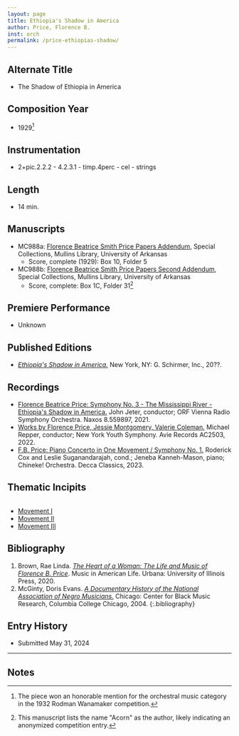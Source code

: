 ```yaml
---
layout: page
title: Ethiopia's Shadow in America
author: Price, Florence B.
inst: orch
permalink: /price-ethiopias-shadow/
---
```


## Alternate Title
- The Shadow of Ethiopia in America

## Composition Year
- 1929[^fn1]

## Instrumentation
- 2+pic.2.2.2 - 4.2.3.1 - timp.4perc - cel - strings

## Length
- 14 min.

## Manuscripts
- MC988a: <a href="https://uark.as.atlas-sys.com/repositories/2/resources/1522" target="_blank">Florence Beatrice Smith Price Papers Addendum</a>, Special Collections, Mullins Library, University of Arkansas
    * Score, complete (1929): Box 10, Folder 5
- MC988b: <a href="https://uark.as.atlas-sys.com/repositories/2/resources/696/" target="_blank">Florence Beatrice Smith Price Papers Second Addendum</a>, Special Collections, Mullins Library, University of Arkansas
    * Score, complete: Box 1C, Folder 31[^fn2]

## Premiere Performance
- Unknown

## Published Editions
- <a href="https://www.wisemusicclassical.com/work/58912/Ethiopias-Shadow-in-America/" target="_blank">*Ethiopia's Shadow in America.*</a> New York, NY: G. Schirmer, Inc., 20??.

## Recordings
- <a href="https://www.naxos.com/CatalogueDetail/?id=8.559897" target="_blank">Florence Beatrice Price: Symphony No. 3 - The Mississippi River - Ethiopia's Shadow in America.</a> John Jeter, conductor; ORF Vienna Radio Symphony Orchestra. Naxos 8.559897, 2021.
- <a href="https://www.avie-records.com/releases/works-by-florence-price-valerie-coleman-jessie-montgomery/" target="_blank">Works by Florence Price, Jessie Montgomery, Valerie Coleman.</a> Michael Repper, conductor; New York Youth Symphony. Avie Records AC2503, 2022.
- <a href="https://shop.decca.com/products/florence-price-cd" target="_blank">F.B. Price: Piano Concerto in One Movement / Symphony No. 1.</a> Roderick Cox and Leslie Suganandarajah, cond.; Jeneba Kanneh-Mason, piano; Chineke! Orchestra. Decca Classics, 2023.

## Thematic Incipits
<script src="https://www.verovio.org/javascript/latest/verovio-toolkit-wasm.js" defer></script>
<script>
  document.addEventListener("DOMContentLoaded", async (event) => {
    try {
      // Load Verovio toolkit and initialize
      await new Promise((resolve, reject) => {
        verovio.module.onRuntimeInitialized = () => {
          let tk = new verovio.toolkit();
          console.log("Verovio has loaded!");
          tk.setOptions({
            scale: 33,
            adjustPageHeight: true,
            adjustPageWidth: true,
            shrinkToFit: true,
          });
          console.log("Verovio options:", tk.getOptions());
          resolve(tk);
        };
      });

      // Array of MEI file URLs
      const meiFiles = [
        "/assets/mei/price_ethiopias_shadow_mvt1.mei",
        "/assets/mei/price_ethiopias_shadow_mvt2.mei",
        "/assets/mei/price_ethiopias_shadow_mvt3.mei",
      ];

      // Fetch and render each MEI file
      await Promise.all(meiFiles.map(async (url) => {
        let response = await fetch(url);
        let meiXML = await response.text();
        let svg = tk.renderData(meiXML, {});
        document.getElementById("notation").insertAdjacentHTML('beforeend', svg);
      }));

    } catch (error) {
      console.error("Error fetching or rendering MEI files:", error);
    }
  });
</script>
<div id="notation" style="overflow-x: auto"></div>

- [Movement I](/price-ethiopias-shadow/mvt1)
- [Movement II](/price-ethiopias-shadow/mvt2)
- [Movement III](/price-ethiopias-shadow/mvt3)

## Bibliography
1. Brown, Rae Linda. <a href="https://www.worldcat.org/title/1122800180" target="_blank">*The Heart of a Woman: The Life and Music of Florence B. Price*</a>. Music in American Life. Urbana: University of Illinois Press, 2020.
2. McGinty, Doris Evans. <a href="https://www.worldcat.org/title/54778506" target="_blank">*A Documentary History of the National Association of Negro Musicians.*</a> Chicago: Center for Black Music Research, Columbia College Chicago, 2004.
{:.bibliography}

## Entry History
- Submitted May 31, 2024

---
## Notes
[^fn1]: The piece won an honorable mention for the orchestral music category in the 1932 Rodman Wanamaker competition.
[^fn2]: This manuscript lists the name "Acorn" as the author, likely indicating an anonymized competition entry.
